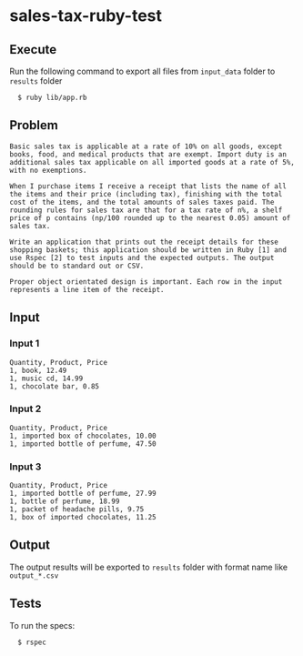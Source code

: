 # sales-tax-ruby-test

## Execute
  Run the following command to export all files from `input_data` folder to `results` folder
  ```
    $ ruby lib/app.rb
  ```

## Problem
  ```
  Basic sales tax is applicable at a rate of 10% on all goods, except books, food, and medical products that are exempt. Import duty is an additional sales tax applicable on all imported goods at a rate of 5%, with no exemptions.

  When I purchase items I receive a receipt that lists the name of all the items and their price (including tax), finishing with the total cost of the items, and the total amounts of sales taxes paid. The rounding rules for sales tax are that for a tax rate of n%, a shelf price of p contains (np/100 rounded up to the nearest 0.05) amount of sales tax.

  Write an application that prints out the receipt details for these shopping baskets; this application should be written in Ruby [1] and use Rspec [2] to test inputs and the expected outputs. The output should be to standard out or CSV.

  Proper object orientated design is important. Each row in the input represents a line item of the receipt.
  ```

## Input
  ### Input 1
  ```
  Quantity, Product, Price
  1, book, 12.49
  1, music cd, 14.99
  1, chocolate bar, 0.85
  ```
  ### Input 2
  ```
  Quantity, Product, Price
  1, imported box of chocolates, 10.00
  1, imported bottle of perfume, 47.50
  ```
  ### Input 3
  ```
  Quantity, Product, Price
  1, imported bottle of perfume, 27.99
  1, bottle of perfume, 18.99
  1, packet of headache pills, 9.75
  1, box of imported chocolates, 11.25
  ```

## Output
  The output results will be exported to `results` folder with format name like `output_*.csv`

## Tests
  To run the specs:
  ```
    $ rspec
  ```

